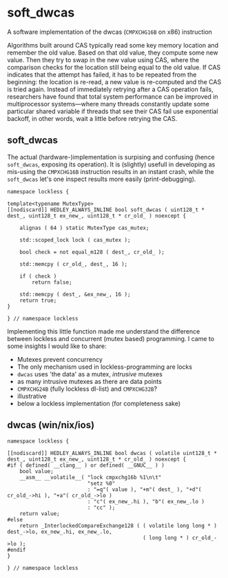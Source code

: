 
# soft_dwcas


A software implementation of the dwcas (`CMPXCHG16B` on x86) instruction

Algorithms built around CAS typically read some key memory location and remember the old value. Based on that old value, they compute some new value. Then they try to swap in the new value using CAS, where the comparison checks for the location still being equal to the old value. If CAS indicates that the attempt has failed, it has to be repeated from the beginning: the location is re-read, a new value is re-computed and the CAS is tried again. Instead of immediately retrying after a CAS operation fails, researchers have found that total system performance can be improved in multiprocessor systems—where many threads constantly update some particular shared variable if threads that see their CAS fail use exponential backoff, in other words, wait a little before retrying the CAS.



## soft_dwcas


The actual (hardware-)implementation is surpising and confusing (hence `soft_dwcas`, exposing its operation). It is (slightly) usefull in developing as mis-using the `CMPXCHG16B` instruction results in an instant crash, while the `soft_dwcas` let's one inspect results more easily (print-debugging).


    namespace lockless {

    template<typename MutexType>
    [[nodiscard]] HEDLEY_ALWAYS_INLINE bool soft_dwcas ( uint128_t * dest_, uint128_t ex_new_, uint128_t * cr_old_ ) noexcept {

        alignas ( 64 ) static MutexType cas_mutex;

        std::scoped_lock lock ( cas_mutex );

        bool check = not equal_m128 ( dest_, cr_old_ );

        std::memcpy ( cr_old_, dest_, 16 );

        if ( check )
            return false;

        std::memcpy ( dest_, &ex_new_, 16 );
        return true;
    }

    } // namespace lockless



Implementing this little function made me understand the difference between lockless and concurrent (mutex based) programming. I came to some insights I would like to share:

* Mutexes prevent concurrency
* The only mechanism used in lockless-programming are locks
* `dwcas` uses 'the data' as a mutex, *intrusive* mutexes
* as many intrusive mutexes as there are data points
* `CMPXCHG24B` (fully lockless dl-list) and `CMPXCHG32B`?
* illustrative
* below a lockless implementation (for completeness sake)



## dwcas (win/nix/ios)


    namespace lockless {

    [[nodiscard]] HEDLEY_ALWAYS_INLINE bool dwcas ( volatile uint128_t * dest_, uint128_t ex_new_, uint128_t * cr_old_ ) noexcept {
    #if ( defined( __clang__ ) or defined( __GNUC__ ) )
        bool value;
        __asm__ __volatile__( "lock cmpxchg16b %1\n\t"
                              "setz %0"
                              : "=q"( value ), "+m"( dest_ ), "+d"( cr_old_->hi ), "+a"( cr_old_->lo )
                              : "c"( ex_new_.hi ), "b"( ex_new_.lo )
                              : "cc" );
        return value;
    #else
        return _InterlockedCompareExchange128 ( ( volatile long long * ) dest_->lo, ex_new_.hi, ex_new_.lo,
                                                ( long long * ) cr_old_->lo );
    #endif
    }

    } // namespace lockless

